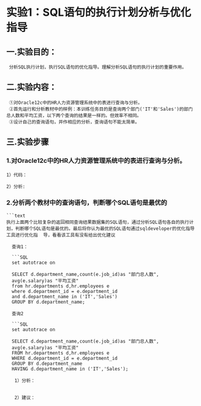 # 实验1：SQL语句的执行计划分析与优化指导

## 一.实验目的：
     分析SQL执行计划，执行SQL语句的优化指导。理解分析SQL语句的执行计划的重要作用。

## 二.实验内容：
     ①对Oracle12c中的HR人力资源管理系统中的表进行查询与分析。
     ②首先运行和分析教材中的样例：本训练任务目的是查询两个部门('IT'和'Sales')的部门总人数和平均工资，以下两个查询的结果是一样的。但效率不相同。
     ③设计自己的查询语句，并作相应的分析，查询语句不能太简单。

## 三.实验步骤
### 1.对Oracle12c中的HR人力资源管理系统中的表进行查询与分析。
    1）代码：
    
    2）分析:
    
### 2.分析两个教材中的查询语句，判断哪个SQL语句是最优的 
    ```text
    执行上面两个比较复杂的返回相同查询结果数据集的SQL语句，通过分析SQL语句各自的执行计划，判断哪个SQL语句是最优的。最后将你认为最优的SQL语句通过sqldeveloper的优化指导工具进行优化指  导，看看该工具有没有给出优化建议
    
      查询1：
      
      ```SQL
      set autotrace on

      SELECT d.department_name,count(e.job_id)as "部门总人数",
      avg(e.salary)as "平均工资"
      from hr.departments d,hr.employees e
      where d.department_id = e.department_id
      and d.department_name in ('IT','Sales')
      GROUP BY d.department_name;

      查询2
      
      ```SQL
      set autotrace on

      SELECT d.department_name,count(e.job_id)as "部门总人数",
      avg(e.salary)as "平均工资"
      FROM hr.departments d,hr.employees e
      WHERE d.department_id = e.department_id
      GROUP BY d.department_name
      HAVING d.department_name in ('IT','Sales');
      
   ```text
      1）分析：
      
      
      2）建议：
         
   




